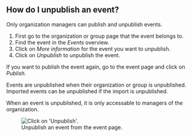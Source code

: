 ## How do I unpublish an event?

Only organization managers can publish and unpublish events.

1. First go to the organization or group page that the event belongs to.
1. Find the event in the *Events* overview.
1. Click on *More information* for the event you want to unpublish.
1. Click on *Unpublish* to unpublish the event.

If you want to publish the event again, go to the event page and click on
*Publish*.

Events are unpublished when their organization or group is unpublished. Imported
events can be unpublished if the import is unpublished.

When an event is unpublished, it is only accessable to managers of the
organization.

<figure>
  <img src="help-event-unpublish.png" alt="Click on 'Unpublish'."/>
  <figcaption>Unpublish an event from the event page.</figcaption>
</figure>

